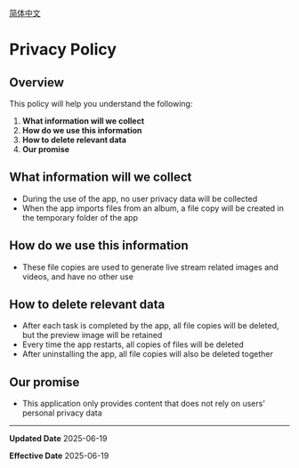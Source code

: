 
[简体中文](/privacy/lightlive/?lang=zh)

# Privacy Policy

## Overview

This policy will help you understand the following:
1. **What information will we collect**
2. **How do we use this information**
3. **How to delete relevant data**
4. **Our promise**

## What information will we collect

- During the use of the app, no user privacy data will be collected
- When the app imports files from an album, a file copy will be created in the temporary folder of the app

## How do we use this information

- These file copies are used to generate live stream related images and videos, and have no other use

## How to delete relevant data

- After each task is completed by the app, all file copies will be deleted, but the preview image will be retained
- Every time the app restarts, all copies of files will be deleted
- After uninstalling the app, all file copies will also be deleted together

## Our promise

- This application only provides content that does not rely on users' personal privacy data

---

**Updated Date** 2025-06-19

**Effective Date** 2025-06-19


